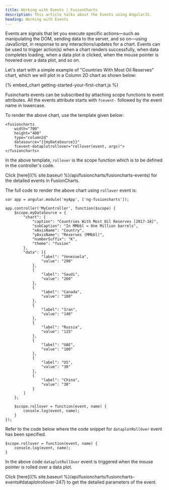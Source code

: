```yaml
---
title: Working with Events | FusionCharts
description: This article talks about the Events using AngularJS.
heading: Working with Events
---
```


Events are signals that let you execute specific actions—such as manipulating the DOM, sending data to the server, and so on—using JavaScript, in response to any interactions/updates for a chart. Events can be used to trigger action(s) when a chart renders successfully, when data completes loading, when a data plot is clicked, when the mouse pointer is hovered over a data plot, and so on.

Let's start with a simple example of "Countries With Most Oil Reserves" chart, which we will plot in a Column 2D chart as shown below:

{% embed_chart getting-started-your-first-chart.js %}

Fusincharts events can be subscribed by attaching scope functions to event attributes. All the events attribute starts with `fcevent-` followed by the event name in lowercase.

To render the above chart, use the template given below:

```
<fusioncharts 
	width="700"
	height="400"
	type="column2d"
	datasource="{{myDataSource}}"
	fcevent-dataplotrollover="rollover(event, args)">
</fusioncharts>
```

In the above template, `rollover` is the scope function which is to be defined in the controller's code.

Click [here]({% site.baseurl %}/api/fusioncharts/fusioncharts-events) for the detailed events in FusionCharts.

The full code to render the above chart using `rollover` event is:

```
var app = angular.module('myApp', ['ng-fusioncharts']);

app.controller('MyController', function($scope) {
    $scope.myDataSource = {
        "chart": {
            "caption": "Countries With Most Oil Reserves [2017-18]",
            "subCaption": "In MMbbl = One Million barrels",
            "xAxisName": "Country",
            "yAxisName": "Reserves (MMbbl)",
            "numberSuffix": "K",
            "theme": "fusion"
        },
        "data": [{
                "label": "Venezuela",
                "value": "290"
            },
            {
                "label": "Saudi",
                "value": "260"
            },
            {
                "label": "Canada",
                "value": "180"
            },
            {
                "label": "Iran",
                "value": "140"
            },
            {
                "label": "Russia",
                "value": "115"
            },
            {
                "label": "UAE",
                "value": "100"
            },
            {
                "label": "US",
                "value": "30"
            },
            {
                "label": "China",
                "value": "30"
            }
        ]
    };

    $scope.rollover = function(event, name) {
        console.log(event, name);
    }
});
```

Refer to the code below where the code snippet for `dataplotRollOver` event has been specified.

```
$scope.rollover = function(event, name) {
    console.log(event, name);
}
```

In the above code `dataplotRollOver` event is triggered when the mouse pointer is rolled over a data plot. 

Click [here]({% site.baseurl %}/api/fusioncharts/fusioncharts-events#dataplotrollover-247) to get the detailed parameters of the event.